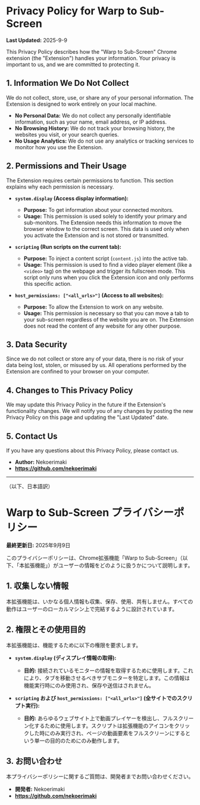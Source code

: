 # Privacy Policy for Warp to Sub-Screen

**Last Updated:** 2025-9-9

This Privacy Policy describes how the "Warp to Sub-Screen" Chrome extension (the "Extension") handles your information. Your privacy is important to us, and we are committed to protecting it.

## 1. Information We Do Not Collect

We do not collect, store, use, or share any of your personal information. The Extension is designed to work entirely on your local machine.

*   **No Personal Data:** We do not collect any personally identifiable information, such as your name, email address, or IP address.
*   **No Browsing History:** We do not track your browsing history, the websites you visit, or your search queries.
*   **No Usage Analytics:** We do not use any analytics or tracking services to monitor how you use the Extension.

## 2. Permissions and Their Usage

The Extension requires certain permissions to function. This section explains why each permission is necessary.

*   **`system.display` (Access display information):**
    *   **Purpose:** To get information about your connected monitors.
    *   **Usage:** This permission is used solely to identify your primary and sub-monitors. The Extension needs this information to move the browser window to the correct screen. This data is used only when you activate the Extension and is not stored or transmitted.

*   **`scripting` (Run scripts on the current tab):**
    *   **Purpose:** To inject a content script (`content.js`) into the active tab.
    *   **Usage:** This permission is used to find a video player element (like a `<video>` tag) on the webpage and trigger its fullscreen mode. This script only runs when you click the Extension icon and only performs this specific action.

*   **`host_permissions: ["<all_urls>"]` (Access to all websites):**
    *   **Purpose:** To allow the Extension to work on any website.
    *   **Usage:** This permission is necessary so that you can move a tab to your sub-screen regardless of the website you are on. The Extension does not read the content of any website for any other purpose.

## 3. Data Security

Since we do not collect or store any of your data, there is no risk of your data being lost, stolen, or misused by us. All operations performed by the Extension are confined to your browser on your computer.

## 4. Changes to This Privacy Policy

We may update this Privacy Policy in the future if the Extension's functionality changes. We will notify you of any changes by posting the new Privacy Policy on this page and updating the "Last Updated" date.

## 5. Contact Us

If you have any questions about this Privacy Policy, please contact us.

*   **Author:** Nekoerimaki
*   **https://github.com/nekoerimaki**

---

（以下、日本語訳）

# Warp to Sub-Screen プライバシーポリシー

**最終更新日:** 2025年9月9日

このプライバシーポリシーは、Chrome拡張機能「Warp to Sub-Screen」（以下、「本拡張機能」）がユーザーの情報をどのように扱うかについて説明します。

## 1. 収集しない情報

本拡張機能は、いかなる個人情報も収集、保存、使用、共有しません。すべての動作はユーザーのローカルマシン上で完結するように設計されています。

## 2. 権限とその使用目的

本拡張機能は、機能するために以下の権限を要求します。

*   **`system.display` (ディスプレイ情報の取得):**
    *   **目的:** 接続されているモニターの情報を取得するために使用します。これにより、タブを移動させるべきサブモニターを特定します。この情報は機能実行時にのみ使用され、保存や送信はされません。

*   **`scripting` および `host_permissions: ["<all_urls>"]` (全サイトでのスクリプト実行):**
    *   **目的:** あらゆるウェブサイト上で動画プレイヤーを検出し、フルスクリーン化するために使用します。スクリプトは拡張機能のアイコンをクリックした時にのみ実行され、ページの動画要素をフルスクリーンにするという単一の目的のためにのみ動作します。

## 3. お問い合わせ

本プライバシーポリシーに関するご質問は、開発者までお問い合わせください。

*   **開発者:** Nekoerimaki
*   **https://github.com/nekoerimaki**